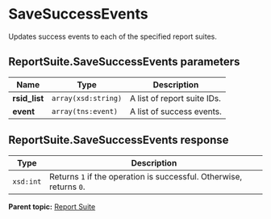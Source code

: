 # SaveSuccessEvents

Updates success events to each of the specified report suites.

## ReportSuite.SaveSuccessEvents parameters

|Name|Type|Description|
|----|----|-----------|
|**rsid\_list** |`array(xsd:string)` |A list of report suite IDs.|
|**event** |`array(tns:event)` |A list of success events.|

## ReportSuite.SaveSuccessEvents response

|Type|Description|
|----|-----------|
|`xsd:int` |Returns `1` if the operation is successful. Otherwise, returns `0`.|

**Parent topic:** [Report Suite](../../methods/report_suite/c_api_admin_methods_repsuite.md)


